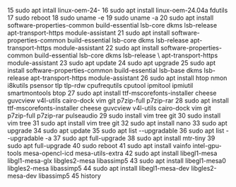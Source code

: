    15  sudo apt intall linux-oem-24-
   16  sudo apt install linux-oem-24.04a fdutils 
   17  sudo reboot 
   18  sudo uname -e
   19  sudo uname -a
   20  sudo apt install software-properties-common build-essential lsb-core dkms lsb-release apt-transport-https module-assistant
   21  sudo apt install software-properties-common build-essential lsb-core dkms lsb-release apt-transport-https module-assistant
   22  sudo apt install software-properties-common build-essential lsb-core dkms lsb-release \ apt-transport-https module-assistant
   23  sudo apt update
   24  sudo apt upgrade 
   25  sudo apt install software-properties-common build-essential lsb-base dkms lsb-release apt-transport-https module-assistant 
   26  sudo apt install htop nmon i8kutils psensor tlp tlp-rdw cpufrequtils cputool ipmitool ipmiutil smartmontools btop
   27  sudo apt install ttf-mscorefonts-installer cheese guvcview v4l-utils cairo-dock vim git p7zip-full p7zip-rar
   28  sudo apt install ttf-mscorefonts-installer cheese guvcview v4l-utils cairo-dock vim git p7zip-full p7zip-rar pulseaudio
   29  sudo install vim tree git 
   30  sudo install vim tree
   31  sudo apt install vim tree git
   32  sudo apt install nano
   33  sudo apt upgrade 
   34  sudo apt update 
   35  sudo apt list --upgradable
   36  sudo apt list --upgradable -a
   37  sudo apt full-upgrade 
   38  sudo apt install mtr-tiny 
   39  sudo apt full-upgrade 
   40  sudo reboot 
   41  sudo apt install vainfo intel-gpu-tools mesa-opencl-icd mesa-utils-extra
   42  sudo apt install libegl1-mesa libgl1-mesa-glx libgles2-mesa libassimp5
   43  sudo apt install libegl1-mesa0 libgles2-mesa libassimp5
   44  sudo apt install libegl1-mesa-dev libgles2-mesa-dev libassimp5 
   45  history
